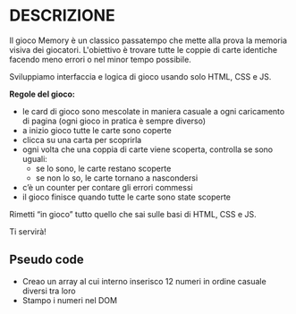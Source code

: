 # DESCRIZIONE
Il gioco Memory è un classico passatempo che mette alla prova la memoria visiva dei giocatori. L'obiettivo è trovare tutte le coppie di carte identiche facendo meno errori o nel minor tempo possibile.

Sviluppiamo interfaccia e logica di gioco usando solo HTML, CSS e JS.

**Regole del gioco:**

- le card di gioco sono mescolate in maniera casuale a ogni caricamento di pagina (ogni gioco in pratica è sempre diverso)
- a inizio gioco tutte le carte sono coperte
- clicca su una carta per scoprirla
- ogni volta che una coppia di carte viene scoperta, controlla se sono uguali:
    - se lo sono, le carte restano scoperte
    - se non lo so, le carte tornano a nascondersi
- c’è un counter per contare gli errori commessi
- il gioco finisce quando tutte le carte sono state scoperte

Rimetti “in gioco” tutto quello che sai sulle basi di HTML, CSS e JS. 

Ti servirà!

## Pseudo code
- Creao un array al cui interno inserisco 12 numeri in ordine casuale diversi tra loro
- Stampo i numeri nel DOM